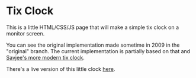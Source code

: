 Tix Clock
=========

This is a little HTML/CSS/JS page that will make a simple tix clock on a monitor screen.

You can see the original implementation made sometime in 2009 in the "original" branch. The current implementation is partially based on that and [Savjee's more modern tix clock](http://www.savjee.be/2014/02/TixClock-clone-in-Javascript/).


There's a live version of this little clock [here](http://ifupdown.com/tixclock/).